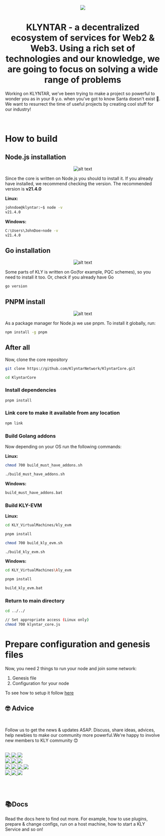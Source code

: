 
<div align="center">

<img src="./images/main_cover.svg">

#

</div>

<div align="center">

# <b>KLYNTAR</b> - a decentralized ecosystem of services for Web2 & Web3. Using a rich set of technologies and our knowledge, we are going to focus on solving a wide range of problems

</div>

Working on KLYNTAR, we've been trying to make a project so powerful to wonder you as in your 8 y.o. when you've got to know Santa doesn't exist 🎅. We want to resurrect the time of useful projects by creating cool stuff for our industry!

<br/>

# How to build



## Node.js installation

<div align="center">

![alt text](./images/nodejs.png)

</div>

Since the core is written on Node.js you should to install it. If you already have installed, we recommend checking the version. The recommended version is **v21.4.0**

**Linux:**

```bash
johndoe@klyntar:~$ node -v
v21.4.0
```
**Windows:**

```sh
C:\Users\JohnDoe>node -v
v21.4.0
```


## Go installation

<div align="center">

![alt text](./images/golang.png)

</div>

Some parts of KLY is written on Go(for example, PQC schemes), so you need to install it too. Or, check if you already have Go

```sh
go version
```

## PNPM install

<div align="center">

![alt text](./images/pnpm.png)

</div>

As a package manager for Node.js we use pnpm. To install it globally, run:

```sh
npm install -g pnpm
```

## After all

Now, clone the core repository

```sh
git clone https://github.com/KlyntarNetwork/KlyntarCore.git

cd KlyntarCore
```

### Install dependencies

```sh
pnpm install
```

### Link core to make it available from any location

```sh
npm link
```

### Build Golang addons

Now depending on your OS run the following commands:

**Linux:**

```bash
chmod 700 build_must_have_addons.sh

./build_must_have_addons.sh
```

**Windows:**

```sh
build_must_have_addons.bat
```

### Build KLY-EVM

**Linux:**

```sh
cd KLY_VirtualMachines/kly_evm

pnpm install

chmod 700 build_kly_evm.sh

./build_kly_evm.sh
```

**Windows:**

```sh
cd KLY_VirtualMachines\kly_evm

pnpm install

build_kly_evm.bat
```

### Return to main directory

```sh
cd ../../

// Set appropriate access (Linux only)
chmod 700 klyntar_core.js
```

# Prepare configuration and genesis files

Now, you need 2 things to run your node and join some network:

1. Genesis file
2. Configuration for your node

To see how to setup it follow [here](https://docs.klyntar.org/deep-dive-into-kly/run-kly-node#prepare-configuration-and-genesis-files)


<div name="advice"></div>

## 🤓 <b>Advice</b>
<br/>
<p>
Follow us to get the news & updates ASAP. Discuss, share ideas, advices, help newbies to make our community more powerful.We're happy to involve new members to KLY community 😊
</p>

<br/>

<a href="https://www.reddit.com/r/KlyntarNetwork/">  
  <img src="https://img.shields.io/badge/Reddit-FF4500?style=for-the-badge&logo=reddit&logoColor=white"/>
</a>
<a href="https://twitter.com/KlyntarNetwork">
  <img src="https://img.shields.io/badge/Twitter-1DA1F2?style=for-the-badge&logo=twitter&logoColor=white"/>
</a>
<a href="https://klyntar.medium.com/">
  <img src="https://img.shields.io/badge/Medium-12100E?style=for-the-badge&logo=medium&logoColor=white"/>
</a>

<br/>

<a href="https://www.instagram.com/KlyntarNetwork/">
  <img src="https://img.shields.io/badge/Instagram-E4405F?style=for-the-badge&logo=instagram&logoColor=white"/>
</a>
  <a href="https://dev.to/klyntar">
  <img src="https://img.shields.io/badge/dev.to-0A0A0A?style=for-the-badge&logo=devdotto&logoColor=white"/>
</a>
<a href="https://github.com/KlyntarNetwork">
  <img src="https://img.shields.io/badge/GitHub-100000?style=for-the-badge&logo=github&logoColor=white"/>
</a>

<br/>

<a href="https://t.me/KlyntarNetwork">
  <img src="https://img.shields.io/badge/Telegram-2CA5E0?style=for-the-badge&logo=telegram&logoColor=white"/>
</a>
<a href="https://discord.gg/f7e7fCp97r">
  <img src="https://img.shields.io/badge/Discord-7289DA?style=for-the-badge&logo=discord&logoColor=white"/>
</a>
<a href="http://klyntar66kjwhyirucco6sjgyp2f7lfznelzgpjcp6oha2olzb4rlead.onion">
  <img src="https://img.shields.io/badge/Tor%20site-330F63?style=for-the-badge&logoColor=white"/>
</a>
<a href="https://www.youtube.com/channel/UC3TiyK40an6rQlf3BarMDoQ">
  <img src="https://img.shields.io/badge/YouTube-FF0000?style=for-the-badge&logo=youtube&logoColor=white"/>
</a>

<br/>

<a href="https://www.facebook.com/KlyntarNetwork">
  <img src="https://img.shields.io/badge/Facebook-1877F2?style=for-the-badge&logo=facebook&logoColor=white"/>
</a>
<a href="https://gitlab.com/KLYNTAR">
  <img src="https://img.shields.io/badge/GitLab-330F63?style=for-the-badge&logo=gitlab&logoColor=white"/>
</a>
<a href="">
  <img src="https://img.shields.io/badge/Stack_Overflow-FE7A16?style=for-the-badge&logo=stack-overflow&logoColor=white"/>
</a>

<br/><br/>


<div name="docs"></div>

## 📚<b>Docs</b>

Read the docs here to find out more. For example, how to use plugins, prepare & change configs, run on a host machine, how to start a KLY Service and so on!